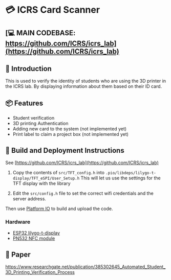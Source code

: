 # 💳 ICRS Card Scanner

## [💻 MAIN CODEBASE: https://github.com/ICRS/icrs_lab](https://github.com/ICRS/icrs_lab)

## 👋 Introduction

This is used to verify the identity of students who are using the 3D printer in the ICRS lab. By displaying information about them based on their ID card.

## 📦 Features

- Student verification
- 3D printing Authentication
- Adding new card to the system (not implemented yet)
- Print label to claim a project box (not implemented yet)

[//]: <> ( TODO: add images )

## 🔨 Build and Deployment Instructions

See [https://github.com/ICRS/icrs_lab](https://github.com/ICRS/icrs_lab)

1. Copy the contents of `src/TFT_config.h` into `.pio/libdeps/lilygo-t-display/TFT_eSPI/User_Setup.h`
   This will let us use the settings for the TFT display with the library

2. Edit the `src/config.h` file to set the correct wifi credentials and the server address.

Then use [Platform IO](https://platformio.org/) to build and upload the code.

### Hardware

- [ESP32 lilygo-t-display](https://lilygo.cc/products/lilygo%C2%AE-ttgo-t-display-1-14-inch-lcd-esp32-control-board)
- [PN532 NFC module](https://www.nxp.com/products/rfid-nfc/nfc-hf/nfc-readers/nfc-integrated-solution:PN5321A3HN)

## 📝 Paper

https://www.researchgate.net/publication/385302645_Automated_Student_3D_Printing_Verification_Process
